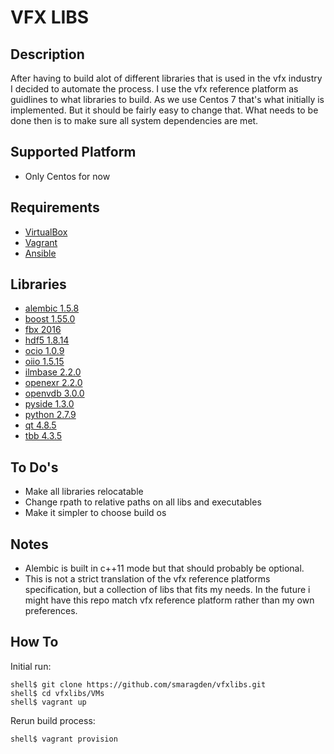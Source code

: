 VFX LIBS
========

Description
-----------

After having to build alot of different libraries that is used in the vfx industry I decided to automate the process.
I use the vfx reference platform as guidlines to what libraries to build. As we use Centos 7 that's what initially is implemented.
But it should be fairly easy to change that. What needs to be done then is to make sure all system dependencies are met.

Supported Platform
------------------
- Only Centos for now

Requirements
------------
- [VirtualBox](https://www.virtualbox.org)
- [Vagrant](http://www.vagrantup.com) 
- [Ansible](http://www.ansible.com)

Libraries
---------
- [alembic 1.5.8](https://github.com/alembic/alembic)
- [boost 1.55.0](http://www.boost.org)
- [fbx 2016](http://www.autodesk.com/products/fbx/overview)
- [hdf5 1.8.14](https://www.hdfgroup.org/HDF5/)
- [ocio 1.0.9](http://opencolorio.org)
- [oiio 1.5.15](https://sites.google.com/site/openimageio/home)
- [ilmbase 2.2.0](https://github.com/openexr/openexr)
- [openexr 2.2.0](https://github.com/openexr/openexr)
- [openvdb 3.0.0](http://www.openvdb.org)
- [pyside 1.3.0](http://www.pyside.org)
- [python 2.7.9](https://www.python.org)
- [qt 4.8.5](http://www.qt.io/developers/)
- [tbb 4.3.5](https://www.threadingbuildingblocks.org)

To Do's
-------
- Make all libraries relocatable
- Change rpath to relative paths on all libs and executables
- Make it simpler to choose build os

Notes
-----
- Alembic is built in c++11 mode but that should probably be optional.
- This is not a strict translation of the vfx reference platforms specification, but a collection of libs that fits my needs. In the future i might have this repo match vfx reference platform rather than my own preferences.

How To
------
Initial run:
```
shell$ git clone https://github.com/smaragden/vfxlibs.git
shell$ cd vfxlibs/VMs
shell$ vagrant up
```

Rerun build process:
```
shell$ vagrant provision
```
